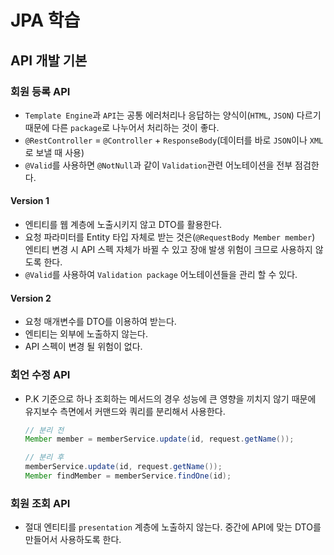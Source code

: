# JPA 학습

## API 개발 기본

### 회원 등록 API

- `Template Engine`과 `API`는 공통 에러처리나 응답하는 양식이(`HTML`, `JSON`) 다르기 때문에 다른 `package`로 나누어서 처리하는 것이 좋다.
- `@RestController` = `@Controller` + `ResponseBody`(데이터를 바로 `JSON`이나 `XML`로 보낼 때 사용)
- `@Valid`를 사용하면 `@NotNull`과 같이 `Validation`관련 어노테이션을 전부 점검한다.

#### Version 1

- 엔티티를 웹 계층에 노출시키지 않고 DTO를 활용한다.
- 요청 파라미터를 Entity 타입 자체로 받는 것은(`@RequestBody Member member`) 엔티티 변경 시 API 스펙 자체가 바뀔 수 있고 장애 발생 위험이 크므로 사용하지 않도록 한다. 
- `@Valid`를 사용하여 `Validation package`  어노테이션들을 관리 할 수 있다. 

#### Version 2

- 요청 매개변수를 DTO를 이용하여 받는다.
- 엔티티는 외부에 노출하지 않는다.
- API 스펙이 변경 될 위험이 없다.

### 회언 수정 API

- P.K 기준으로 하나 조회하는 메서드의 경우 성능에 큰 영향을 끼치지 않기 때문에 유지보수 측면에서 커맨드와 쿼리를 분리해서 사용한다.

  ```java
  // 분리 전
  Member member = memberService.update(id, request.getName());
  
  // 분리 후
  memberService.update(id, request.getName());
  Member findMember = memberService.findOne(id);
  ```

### 회원 조회 API

- 절대 엔티티를 `presentation` 계층에 노출하지 않는다. 중간에 API에 맞는 DTO를 만들어서 사용하도록 한다.

